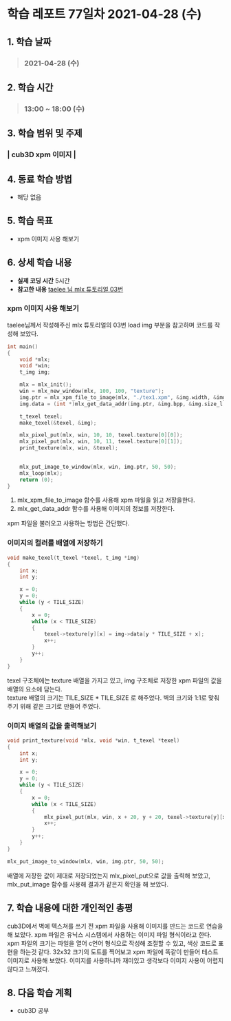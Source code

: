 # 학습 레포트 77일차 2021-04-28 (수)

## 1. 학습 날짜
> ### 2021-04-28 (수)

## 2. 학습 시간
> ### 13:00 ~ 18:00 (수)

## 3. 학습 범위 및 주제
### | cub3D xpm 이미지 |

## 4. 동료 학습 방법
- 해당 없음

## 5. 학습 목표
- xpm 이미지 사용 해보기

## 6. 상세 학습 내용
- **실제 코딩 시간** 5시간
- **참고한 내용** [taelee 님 mlx 튜토리얼 03번](https://github.com/taelee42/mlx_example)

### xpm 이미지 사용 해보기
taelee님께서 작성해주신 mlx 튜토리얼의 03번 load img 부분을 참고하며 코드를 작성해 보았다.

```c
int main()
{
	void *mlx;
	void *win;
	t_img img;

	mlx = mlx_init();
	win = mlx_new_window(mlx, 100, 100, "texture");
	img.ptr = mlx_xpm_file_to_image(mlx, "./tex1.xpm", &img.width, &img.height);
	img.data = (int *)mlx_get_data_addr(img.ptr, &img.bpp, &img.size_l, &img.endian);

	t_texel texel;
	make_texel(&texel, &img);

	mlx_pixel_put(mlx, win, 10, 10, texel.texture[0][0]);
	mlx_pixel_put(mlx, win, 10, 11, texel.texture[0][1]);
	print_texture(mlx, win, &texel);
	

	mlx_put_image_to_window(mlx, win, img.ptr, 50, 50);
	mlx_loop(mlx);
	return (0);
}
```

1. mlx_xpm_file_to_image 함수를 사용해 xpm 파일을 읽고 저장을한다.
2. mlx_get_data_addr 함수를 사용해 이미지의 정보를 저장한다.

xpm 파일을 불러오고 사용하는 방법은 간단했다.

### 이미지의 컬러를 배열에 저장하기
```c
void make_texel(t_texel *texel, t_img *img)
{
	int x;
	int y;

	x = 0;
	y = 0;
	while (y < TILE_SIZE)
	{
		x = 0;
		while (x < TILE_SIZE)
		{
			texel->texture[y][x] = img->data[y * TILE_SIZE + x];
			x++;
		}
		y++;
	}
}
```
texel 구조체에는 texture 배열을 가지고 있고, img 구조체로 저장한 xpm 파일의 값을 배열의 요소에 담는다.\
texture 배열의 크기는 TILE_SIZE * TILE_SIZE 로 해주었다. 벽의 크기와 1:1로 맞춰주기 위해 같은 크기로 만들어 주었다.

### 이미지 배열의 값을 출력해보기
```c
void print_texture(void *mlx, void *win, t_texel *texel)
{
	int x;
	int y;

	x = 0;
	y = 0;
	while (y < TILE_SIZE)
	{
		x = 0;
		while (x < TILE_SIZE)
		{
			mlx_pixel_put(mlx, win, x + 20, y + 20, texel->texture[y][x]);
			x++;
		}
		y++;
	}
}
```
```c
mlx_put_image_to_window(mlx, win, img.ptr, 50, 50);
```
배열에 저장한 값이 제대로 저장되었는지 mlx_pixel_put으로 값을 출력해 보았고, mlx_put_image 함수를 사용해 결과가 같은지 확인을 해 보았다.

## 7. 학습 내용에 대한 개인적인 총평
cub3D에서 벽에 텍스쳐를 쓰기 전 xpm 파일을 사용해 이미지를 만드는 코드로 연습을 해 보았다. xpm 파일은 유닉스 시스템에서 사용하는 이미지 파일 형식이라고 한다. xpm 파일의 크기는 파일을 열어 c언어 형식으로 작성해 조절할 수 있고, 색상 코드로 표현을 하는것 같다. 32x32 크기의 도트를 찍어보고 xpm 파일에 똑같이 만들어 테스트 이미지로 사용해 보았다. 이미지를 사용하니까 재미있고 생각보다 이미지 사용이 어렵지 않다고 느껴졌다.

## 8. 다음 학습 계획
- cub3D 공부